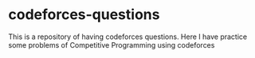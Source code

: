 # codeforces-questions
This is a repository of having codeforces questions.
Here I have practice some problems of Competitive Programming using codeforces
